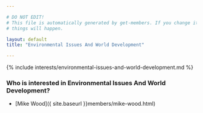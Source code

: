 ```yaml
---

# DO NOT EDIT!
# This file is automatically generated by get-members. If you change it, bad
# things will happen.

layout: default
title: "Environmental Issues And World Development"

---
```


{% include interests/environmental-issues-and-world-development.md %}

### Who is interested in Environmental Issues And World Development?


* [Mike Wood]({ site.baseurl }}members/mike-wood.html)
